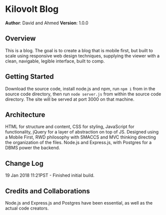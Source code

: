 # Kilovolt Blog

**Author**: David and Ahmed
**Version**: 1.0.0

## Overview
This is a blog. The goal is to create a blog that is mobile first, but built to scale using responsive web design techniques, supplying the viewer with a clean, navigable, legible interface, built to comp.

## Getting Started
Download the source code, install node.js and npm, run `npm i` from in the source code directory, then run `node server.js` from within the source code directory. The site will be served at port 3000 on that machine.

## Architecture
HTML for structure and content, CSS for styling, JavaScript for functionality, jQuery for a layer of abstraction on top of JS. Designed using a Mobile First, RWD philosophy with SMACCS and MVC thinking directing the organization of the files. Node.js and Express.js, with Postgres for a DBMS power the backend.

## Change Log
19 Jan 2018 11:21PST - Finished initial build.

## Credits and Collaborations
Node.js and Express.js and Postgres have been essential, as well as the actual code creators.
